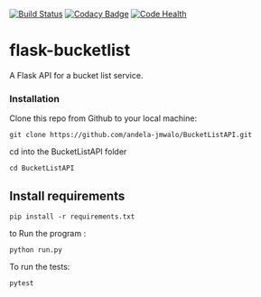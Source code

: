 [![Build Status](https://travis-ci.org/andela-jmwalo/BucketListAPI.svg?branch=develop)](https://travis-ci.org/andela-jmwalo/BucketListAPI)
[![Codacy Badge](https://api.codacy.com/project/badge/Grade/da89e3c879c14eb8b22049d362c62cb4)](https://www.codacy.com/app/judith-achieng/BucketListAPI?utm_source=github.com&amp;utm_medium=referral&amp;utm_content=andela-jmwalo/BucketListAPI&amp;utm_campaign=Badge_Grade)
[![Code Health](https://landscape.io/github/andela-jmwalo/BucketListAPI/develop/landscape.svg?style=plastic)](https://landscape.io/github/andela-jmwalo/BucketListAPI/develop)
# flask-bucketlist
A Flask API for a bucket list service.
### Installation
Clone this repo from Github to your local machine:
```
git clone https://github.com/andela-jmwalo/BucketListAPI.git
```
cd into the BucketListAPI folder
```
cd BucketListAPI
```
## Install requirements
```
pip install -r requirements.txt
```
to Run the program :
```
python run.py
```
To run the tests: 
```
pytest
```